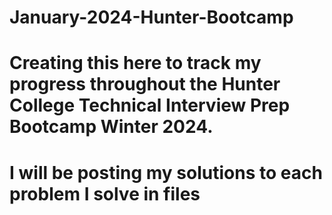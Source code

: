 # January-2024-Hunter-Bootcamp
# Creating this here to track my progress throughout the Hunter College Technical Interview Prep Bootcamp Winter 2024.
# I will be posting my solutions to each problem I solve in files
